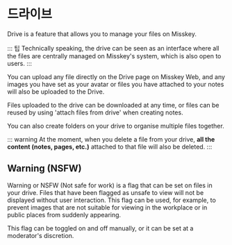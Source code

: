 # 드라이브
Drive is a feature that allows you to manage your files on Misskey.

::: 팁
Technically speaking, the drive can be seen as an interface where all the files are centrally managed on Misskey's system, which is also open to users.
:::

You can upload any file directly on the Drive page on Misskey Web, and any images you have set as your avatar or files you have attached to your notes will also be uploaded to the Drive.

Files uploaded to the drive can be downloaded at any time, or files can be reused by using 'attach files from drive' when creating notes.

You can also create folders on your drive to organise multiple files together.

::: warning
At the moment, when you delete a file from your drive, **all the content (notes, pages, etc.)** attached to that file will also be deleted.
:::

## Warning (NSFW)
Warning or NSFW (Not safe for work) is a flag that can be set on files in your drive.
Files that have been flagged as unsafe to view will not be displayed without user interaction.
This flag can be used, for example, to prevent images that are not suitable for viewing in the workplace or in public places from suddenly appearing.

This flag can be toggled on and off manually, or it can be set at a moderator's discretion.
